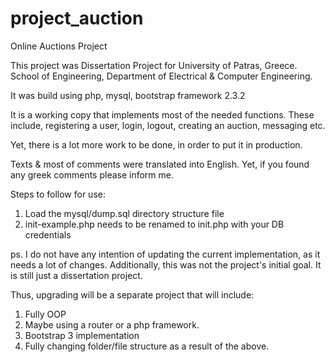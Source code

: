 # project_auction
Online Auctions Project

This project was Dissertation Project for University of Patras, Greece.
School of Engineering, Department of Electrical & Computer Engineering.

It was build using php, mysql, bootstrap framework 2.3.2

It is a working copy that implements most of the needed functions.
These include, registering a user, login, logout, creating an auction, messaging etc.

Yet, there is a lot more work to be done, in order to put it in production.

Texts & most of comments were translated into English. Yet, if you found any greek comments please inform me.


Steps to follow for use:

1. Load the mysql/dump.sql directory structure file
2. init-example.php needs to be renamed to init.php with your DB credentials



ps.
I do not have any intention of updating the current implementation, as it needs a lot of changes.
Additionally, this was not the project's initial goal. It is still just a dissertation project.

Thus, upgrading will be a separate project that will include:

1. Fully OOP
2. Maybe using a router or a php framework.
3. Bootstrap 3 implementation
4. Fully changing folder/file structure as a result of the above.
